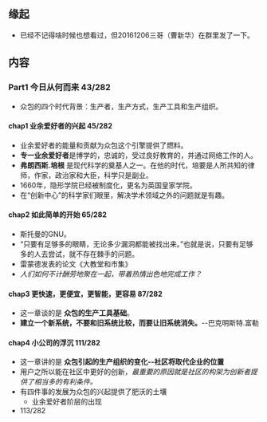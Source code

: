 ##  缘起
+ 已经不记得啥时候也想看过，但20161206三哥（曹新华）在群里发了一下。

##  内容
###  Part1 今日从何而来 43/282
+ 众包的四个时代背景：生产者，生产方式，生产工具和生产组织。

####  chap1 业余爱好者的兴起  45/282
+ 业余爱好者的能量和贡献为众包这个引擎提供了燃料。
+ **专一业余爱好者**是博学的，忠诚的，受过良好教育的，并通过网络工作的人。
+ **弗朗西斯.培根** 是现代科学的奠基人之一。在他的时代，培要是人所共知的律师，作家，政治家和大臣，科学只是副业。
+ 1660年，隐形学院已经被制度化，更名为英国皇家学院。
+ 在“创新中心”的科学家们眼里，解决学术领域之外的问题就是有趣。

####  chap2 如此简单的开始  65/282
+ 斯托曼的GNU。
+ “只要有足够多的眼睛，无论多少漏洞都能被找出来。”也就是说，只要有足够多的人去尝试，就不存在棘手的问题。
+ 雷蒙德发表的论文《大教堂和市集》
+ *人们如何不计酬劳地聚在一起，带着热情出色地完成工作？*

####  chap3 更快速，更便宜，更智能，更容易  87/282
+ 这一章谈的是 **众包的生产工具基础**。
+ **建立一个新系统，不要和旧系统比较，而要让旧系统消失。**--巴克明斯特.富勒

####  chap4 小公司的浮沉 111/282
+ 这一章讲的是 **众包引起的生产组织的变化--社区将取代企业的位置** 
+ 用户之所以能在社区中更好的创新，*最重要的原因就是社区的构架为创新者提供了相当多的有利条件。*
+ 有四件事的发展为众包的兴起提供了肥沃的土壤
	+ 业余爱好者阶层的出现
+ 113/282
